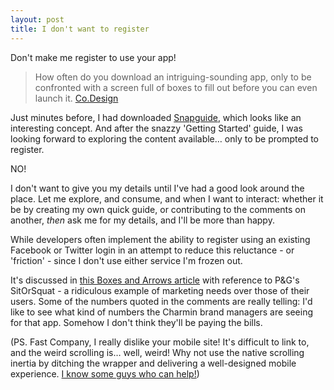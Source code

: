 ```yaml
---
layout: post
title: I don't want to register
---
```


Don't make me register to use your app!

> How often do you download an intriguing-sounding app, only to be confronted with a screen full of boxes to fill out before you can even launch it. 
> [Co.Design](http://www.fastcodesign.com/1672257/4-surprising-app-design-principles-from-the-instagram-of-quick-quizzes)

Just minutes before, I had downloaded [Snapguide](http://snapguide.com), which looks like an interesting concept.  And after the snazzy 'Getting Started' guide, I was looking forward to exploring the content available… only to be prompted to register. 

NO! 

I don't want to give you my details until I've had a good look around the place. Let me explore, and consume, and when I want to interact: whether it be by creating my own quick guide, or contributing to the comments on another, _then_ ask me for my details, and I'll be more than happy.

While developers often implement the ability to register using an existing Facebook or Twitter login in an attempt to reduce this reluctance - or 'friction' - since I don't use either service I'm frozen out.

It's discussed in [this Boxes and Arrows article](http://boxesandarrows.com/let-them-pee-avoiding-the-sign-upsign-in-mobile-antipattern/) with reference to P&G's SitOrSquat - a ridiculous example of marketing needs over those of their users. Some of the numbers quoted in the comments are really telling: I'd like to see what kind of numbers the Charmin brand managers are seeing for that app. Somehow I don't think they'll be paying the bills.

(PS. Fast Company, I really dislike your mobile site! It's difficult to link to, and the weird scrolling is… well, weird! Why not use the native scrolling inertia by ditching the wrapper and delivering a well-designed mobile experience. [I know some guys who can help!](http://wapple.net))
